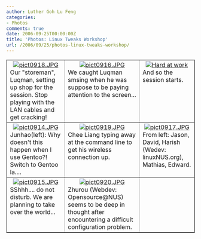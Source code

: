 ```yaml
---
author: Luther Goh Lu Feng
categories:
- Photos
comments: true
date: 2006-09-25T00:00:00Z
title: 'Photos: Linux Tweaks Workshop'
url: /2006/09/25/photos-linux-tweaks-workshop/
---
```


<div align="center">
<table width="100%" cellspacing="4" cellpadding="4" border="1" style="text-align: left">
<tr>
<td style="vertical-align: top">
<div style="text-align: center"><a class="imagelink" title="pict0918.JPG" href="/res/2006/09/pict0918.JPG"><img title="pict0918.JPG" id="image23" alt="pict0918.JPG" src="/res/2006/09/pict0918.thumbnail.JPG" /></a></div>
Our "storeman", Luqman, setting up shop for the session. Stop playing with the LAN cables and get cracking!</td>
<td style="vertical-align: top">
<div style="text-align: center"><a class="imagelink" title="pict0916.JPG" href="/res/2006/09/pict0916.JPG"><img align="top" title="pict0916.JPG" id="image25" alt="pict0916.JPG" src="/res/2006/09/pict0916.thumbnail.JPG" /></a></div>
We caught Luqman smsing when he was suppose to be paying attention to the screen...</td>
<td style="vertical-align: top">
<div style="text-align: center"><a class="imagelink" title="Hard at work" href="/res/2006/09/pict0912.JPG"><img align="top" id="image15" alt="Hard at work" src="/res/2006/09/pict0912.thumbnail.JPG" /></a></div>
And so the session starts.</td>
</tr>
<tr>
<td style="vertical-align: top">
<div style="text-align: center"><a class="imagelink" title="pict0914.JPG" href="/res/2006/09/pict0914.JPG"><img id="image26" alt="pict0914.JPG" src="/res/2006/09/pict0914.thumbnail.JPG" /></a></div>
Junhao(left): Why doesn't this happen when I use Gentoo?! Switch to Gentoo la....</td>
<td style="vertical-align: top">
<div style="text-align: center"><a class="imagelink" title="pict0919.JPG" href="/res/2006/09/pict0919.JPG"><img id="image21" alt="pict0919.JPG" src="/res/2006/09/pict0919.thumbnail.JPG" /></a></div>
Chee Liang typing away at the command line to get his wireless connection up.</td>
<td style="vertical-align: top">
<div style="text-align: center"><a class="imagelink" title="pict0917.JPG" href="/res/2006/09/pict0917.JPG"><img id="image19" alt="pict0917.JPG" src="/res/2006/09/pict0917.thumbnail.JPG" /></a></div>
From left: Jason, David, Harish (Wedev: linuxNUS.org), Mathias, Edward.</td>
</tr>
<tr>
<td style="vertical-align: top">
<div style="text-align: center"><a class="imagelink" title="pict0915.JPG" href="/res/2006/09/pict0915.JPG"><img id="image18" alt="pict0915.JPG" src="/res/2006/09/pict0915.thumbnail.JPG" /></a></div>
SShhh.... do not disturb. We are planning to take over the world...</td>
<td style="vertical-align: top">
<div style="text-align: center"><a class="imagelink" title="pict0920.JPG" href="/res/2006/09/pict0920.JPG"><img id="image24" alt="pict0920.JPG" src="/res/2006/09/pict0920.thumbnail.JPG" /></a></div>
Zhurou (Webdev: Opensource@NUS) seems to be deep in thought after encountering a difficult configuration problem.</td>
<td>&nbsp;</td>
</tr>
</table>
</div>
